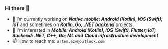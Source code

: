 ### Hi there 👋

- 🔭 I’m currently working on ***Native mobile: Android (Kotlin), iOS (Swift); IoT*** and sometimes on ***Kotlin, Go, .NET backend*** projects
- 🌱 I'm interested in ***Mobile: Android (Kotlin), iOS (Swift), Flutter; IoT; Backend: .NET, C++, Go; ML and Cloud infrastructure development***
- 📫 How to reach me: `artem.ezv@outlook.com`

<!--
**aezvenkov/aezvenkov** is a ✨ _special_ ✨ repository because its `README.md` (this file) appears on your GitHub profile.

Here are some ideas to get you started:

...
- 🌱 I’m currently learning ...
- 👯 I’m looking to collaborate on ...
- 🤔 I’m looking for help with ...
- 💬 Ask me about ...
- 📫 How to reach me: ...
- 😄 Pronouns: ...
- ⚡ Fun fact: ...
-->
